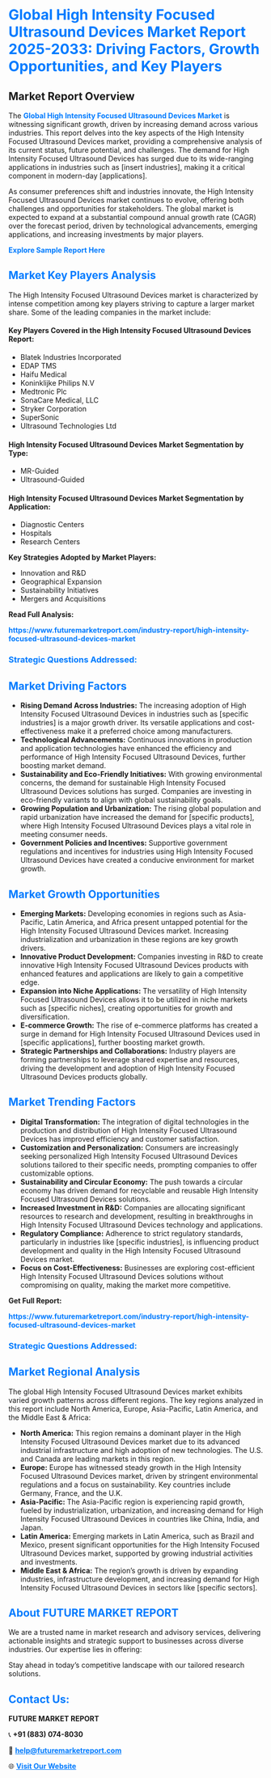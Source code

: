 <h1 style="color: #007BFF;">Global High Intensity Focused Ultrasound Devices Market Report 2025-2033: Driving Factors, Growth Opportunities, and Key Players</h1>

<section id="overview">
<h2>Market Report Overview</h2>
<p>The <a href="https://www.futuremarketreport.com/industry-report/high-intensity-focused-ultrasound-devices-market" style="color: #007BFF; text-decoration: none;"><strong>Global High Intensity Focused Ultrasound Devices Market</strong></a> is witnessing significant growth, driven by increasing demand across various industries. This report delves into the key aspects of the High Intensity Focused Ultrasound Devices market, providing a comprehensive analysis of its current status, future potential, and challenges. The demand for High Intensity Focused Ultrasound Devices has surged due to its wide-ranging applications in industries such as [insert industries], making it a critical component in modern-day [applications].</p>
<p>As consumer preferences shift and industries innovate, the High Intensity Focused Ultrasound Devices market continues to evolve, offering both challenges and opportunities for stakeholders. The global market is expected to expand at a substantial compound annual growth rate (CAGR) over the forecast period, driven by technological advancements, emerging applications, and increasing investments by major players.</p>
</section>

<section id="overview">
<p><a href="https://www.futuremarketreport.com/request-sample/reportId=109135" style="color: #007BFF; text-decoration: none;"><strong>Explore Sample Report Here</strong></a></p>
</section>

<section id="key-players">
<h2 style="color: #007BFF;">Market Key Players Analysis</h2>
<p>The High Intensity Focused Ultrasound Devices market is characterized by intense competition among key players striving to capture a larger market share. Some of the leading companies in the market include:</p>
<h4>Key Players Covered in the High Intensity Focused Ultrasound Devices Report:</h4>
<ul><li>Blatek Industries Incorporated</li><li>EDAP TMS</li><li>Haifu Medical</li><li>Koninklijke Philips N.V</li><li>Medtronic Plc</li><li>SonaCare Medical, LLC</li><li>Stryker Corporation</li><li>SuperSonic</li><li>Ultrasound Technologies Ltd</li></ul>
<h4>High Intensity Focused Ultrasound Devices Market Segmentation by Type:</h4>
<ul><li>MR-Guided</li><li>Ultrasound-Guided</li></ul>

<h4>High Intensity Focused Ultrasound Devices Market Segmentation by Application:</h4>
<ul><li>Diagnostic Centers</li><li>Hospitals</li><li>Research Centers</li></ul>
<p><strong>Key Strategies Adopted by Market Players:</strong></p>
<ul>
<li>Innovation and R&D</li>
<li>Geographical Expansion</li>
<li>Sustainability Initiatives</li>
<li>Mergers and Acquisitions</li>
</ul>
</section>

<section>
<p><strong>Read Full Analysis: </strong></p><a href="https://www.futuremarketreport.com/industry-report/high-intensity-focused-ultrasound-devices-market" style="color: #007BFF; text-decoration: none;"><strong>https://www.futuremarketreport.com/industry-report/high-intensity-focused-ultrasound-devices-market</strong></a>
<h3 style="color: #007BFF;">Strategic Questions Addressed:</h3>
</section>

<section id="driving-factors">
<h2 style="color: #007BFF;">Market Driving Factors</h2>
<ul>
<li><strong>Rising Demand Across Industries:</strong> The increasing adoption of High Intensity Focused Ultrasound Devices in industries such as [specific industries] is a major growth driver. Its versatile applications and cost-effectiveness make it a preferred choice among manufacturers.</li>
<li><strong>Technological Advancements:</strong> Continuous innovations in production and application technologies have enhanced the efficiency and performance of High Intensity Focused Ultrasound Devices, further boosting market demand.</li>
<li><strong>Sustainability and Eco-Friendly Initiatives:</strong> With growing environmental concerns, the demand for sustainable High Intensity Focused Ultrasound Devices solutions has surged. Companies are investing in eco-friendly variants to align with global sustainability goals.</li>
<li><strong>Growing Population and Urbanization:</strong> The rising global population and rapid urbanization have increased the demand for [specific products], where High Intensity Focused Ultrasound Devices plays a vital role in meeting consumer needs.</li>
<li><strong>Government Policies and Incentives:</strong> Supportive government regulations and incentives for industries using High Intensity Focused Ultrasound Devices have created a conducive environment for market growth.</li>
</ul>
</section>

<section id="growth-opportunities">
<h2 style="color: #007BFF;">Market Growth Opportunities</h2>
<ul>
<li><strong>Emerging Markets:</strong> Developing economies in regions such as Asia-Pacific, Latin America, and Africa present untapped potential for the High Intensity Focused Ultrasound Devices market. Increasing industrialization and urbanization in these regions are key growth drivers.</li>
<li><strong>Innovative Product Development:</strong> Companies investing in R&D to create innovative High Intensity Focused Ultrasound Devices products with enhanced features and applications are likely to gain a competitive edge.</li>
<li><strong>Expansion into Niche Applications:</strong> The versatility of High Intensity Focused Ultrasound Devices allows it to be utilized in niche markets such as [specific niches], creating opportunities for growth and diversification.</li>
<li><strong>E-commerce Growth:</strong> The rise of e-commerce platforms has created a surge in demand for High Intensity Focused Ultrasound Devices used in [specific applications], further boosting market growth.</li>
<li><strong>Strategic Partnerships and Collaborations:</strong> Industry players are forming partnerships to leverage shared expertise and resources, driving the development and adoption of High Intensity Focused Ultrasound Devices products globally.</li>
</ul>
</section>

<section id="trending-factors">
<h2 style="color: #007BFF;">Market Trending Factors</h2>
<ul>
<li><strong>Digital Transformation:</strong> The integration of digital technologies in the production and distribution of High Intensity Focused Ultrasound Devices has improved efficiency and customer satisfaction.</li>
<li><strong>Customization and Personalization:</strong> Consumers are increasingly seeking personalized High Intensity Focused Ultrasound Devices solutions tailored to their specific needs, prompting companies to offer customizable options.</li>
<li><strong>Sustainability and Circular Economy:</strong> The push towards a circular economy has driven demand for recyclable and reusable High Intensity Focused Ultrasound Devices solutions.</li>
<li><strong>Increased Investment in R&D:</strong> Companies are allocating significant resources to research and development, resulting in breakthroughs in High Intensity Focused Ultrasound Devices technology and applications.</li>
<li><strong>Regulatory Compliance:</strong> Adherence to strict regulatory standards, particularly in industries like [specific industries], is influencing product development and quality in the High Intensity Focused Ultrasound Devices market.</li>
<li><strong>Focus on Cost-Effectiveness:</strong> Businesses are exploring cost-efficient High Intensity Focused Ultrasound Devices solutions without compromising on quality, making the market more competitive.</li>
</ul>
</section>

<section>
<p><strong>Get Full Report: </strong></p><a href="https://www.futuremarketreport.com/industry-report/high-intensity-focused-ultrasound-devices-market" style="color: #007BFF; text-decoration: none;"><strong>https://www.futuremarketreport.com/industry-report/high-intensity-focused-ultrasound-devices-market</strong></a>
<h3 style="color: #007BFF;">Strategic Questions Addressed:</h3>
</section>


<section id="regional-analysis">
<h2 style="color: #007BFF;">Market Regional Analysis</h2>
<p>The global High Intensity Focused Ultrasound Devices market exhibits varied growth patterns across different regions. The key regions analyzed in this report include North America, Europe, Asia-Pacific, Latin America, and the Middle East & Africa:</p>
<ul>
<li><strong>North America:</strong> This region remains a dominant player in the High Intensity Focused Ultrasound Devices market due to its advanced industrial infrastructure and high adoption of new technologies. The U.S. and Canada are leading markets in this region.</li>
<li><strong>Europe:</strong> Europe has witnessed steady growth in the High Intensity Focused Ultrasound Devices market, driven by stringent environmental regulations and a focus on sustainability. Key countries include Germany, France, and the U.K.</li>
<li><strong>Asia-Pacific:</strong> The Asia-Pacific region is experiencing rapid growth, fueled by industrialization, urbanization, and increasing demand for High Intensity Focused Ultrasound Devices in countries like China, India, and Japan.</li>
<li><strong>Latin America:</strong> Emerging markets in Latin America, such as Brazil and Mexico, present significant opportunities for the High Intensity Focused Ultrasound Devices market, supported by growing industrial activities and investments.</li>
<li><strong>Middle East & Africa:</strong> The region’s growth is driven by expanding industries, infrastructure development, and increasing demand for High Intensity Focused Ultrasound Devices in sectors like [specific sectors].</li>
</ul>
</section>

<footer>
<h2 style="color: #007BFF;">About FUTURE MARKET REPORT</h2>
<p>We are a trusted name in market research and advisory services, delivering actionable insights and strategic support to businesses across diverse industries. Our expertise lies in offering:</p>

<p>Stay ahead in today’s competitive landscape with our tailored research solutions.</p>

<h2 style="color: #007BFF;">Contact Us:</h2>
<p><strong>FUTURE MARKET REPORT</strong></p>
<p>📞 <strong>+91 (883) 074-8030</strong></p>
<p>📧 <strong><a href="mailto:help@futuremarketreport.com" style="color: #007BFF;">help@futuremarketreport.com</a></strong></p>
<p>🌐 <strong><a href="https://www.futuremarketreport.com/" style="color: #007BFF;">Visit Our Website</a></strong></p>
</footer>